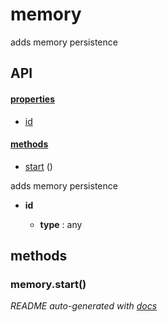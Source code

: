 # memory

adds memory persistence


## API

#### [properties](#memory-properties)

  - [id](#memory-properties-id)


#### [methods](#memory-methods)

  - [start](#memory-methods-start) ()


adds memory persistence

- **id** 

  - **type** : any


<a name="memory-methods"></a> 

## methods 

<a name="memory-methods-start"></a> 

### memory.start()





*README auto-generated with [docs](https://github.com/bigcompany/resources/tree/master/docs)*